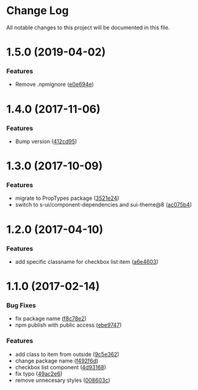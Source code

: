 # Change Log

All notable changes to this project will be documented in this file.

<a name="1.5.0"></a>
# 1.5.0 (2019-04-02)


### Features

* Remove .npmignore ([e0e694e](https://github.com/SUI-Components/schibsted-spain-components/commit/e0e694e))



<a name="1.4.0"></a>
# 1.4.0 (2017-11-06)


### Features

* Bump version ([412cd95](https://github.com/SUI-Components/schibsted-spain-components/commit/412cd95))



<a name="1.3.0"></a>
# 1.3.0 (2017-10-09)


### Features

* migrate to PropTypes package ([3521e24](https://github.com/SUI-Components/schibsted-spain-components/commit/3521e24))
* switch to s-ui/component-dependencies and sui-theme@8 ([ac075b4](https://github.com/SUI-Components/schibsted-spain-components/commit/ac075b4))



<a name="1.2.0"></a>
# 1.2.0 (2017-04-10)


### Features

* add specific classname for checkbox list item ([a6e4603](https://github.com/SUI-Components/schibsted-spain-components/commit/a6e4603))



<a name="1.1.0"></a>
# 1.1.0 (2017-02-14)


### Bug Fixes

* fix package name ([f8c78e2](https://github.com/SUI-Components/schibsted-spain-components/commit/f8c78e2))
* npm publish with public access ([ebe9747](https://github.com/SUI-Components/schibsted-spain-components/commit/ebe9747))


### Features

* add class to item from outside ([9c5e362](https://github.com/SUI-Components/schibsted-spain-components/commit/9c5e362))
* change package name ([f492f6d](https://github.com/SUI-Components/schibsted-spain-components/commit/f492f6d))
* checkbox list component ([4d93168](https://github.com/SUI-Components/schibsted-spain-components/commit/4d93168))
* fix typo ([49ac2e6](https://github.com/SUI-Components/schibsted-spain-components/commit/49ac2e6))
* remove unnecesary styles ([008603c](https://github.com/SUI-Components/schibsted-spain-components/commit/008603c))



